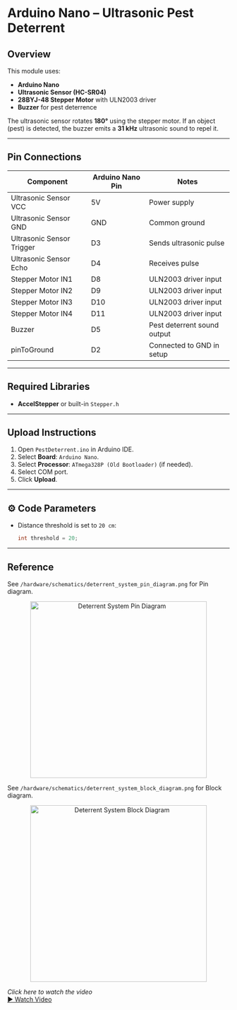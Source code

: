 # Arduino Nano – Ultrasonic Pest Deterrent

## Overview
This module uses:
- **Arduino Nano**
- **Ultrasonic Sensor (HC-SR04)**
- **28BYJ-48 Stepper Motor** with ULN2003 driver
- **Buzzer** for pest deterrence

The ultrasonic sensor rotates **180°** using the stepper motor. If an object (pest) is detected, the buzzer emits a **31 kHz** ultrasonic sound to repel it.

---

## Pin Connections

| Component               | Arduino Nano Pin | Notes                                |
|-------------------------|------------------|--------------------------------------|
| Ultrasonic Sensor VCC   | 5V               | Power supply                         |
| Ultrasonic Sensor GND   | GND              | Common ground                        |
| Ultrasonic Sensor Trigger| D3               | Sends ultrasonic pulse               |
| Ultrasonic Sensor Echo  | D4               | Receives pulse                       |
| Stepper Motor IN1       | D8               | ULN2003 driver input                  |
| Stepper Motor IN2       | D9               | ULN2003 driver input                  |
| Stepper Motor IN3       | D10              | ULN2003 driver input                  |
| Stepper Motor IN4       | D11              | ULN2003 driver input                  |
| Buzzer                  | D5               | Pest deterrent sound output           |
| pinToGround             | D2               | Connected to GND in setup             |

---

## Required Libraries
- **AccelStepper** or built-in `Stepper.h`

---

## Upload Instructions
1. Open `PestDeterrent.ino` in Arduino IDE.
2. Select **Board**: `Arduino Nano`.
3. Select **Processor**: `ATmega328P (Old Bootloader)` (if needed).
4. Select COM port.
5. Click **Upload**.

---

## ⚙️ Code Parameters
- Distance threshold is set to `20 cm`:
  ```cpp
  int threshold = 20;

---

## Reference
See `/hardware/schematics/deterrent_system_pin_diagram.png` for Pin diagram.

<p align="center">
  <img src="../../hardware/schematics/deterrent_system_pin_diagram.png" alt="Deterrent System Pin Diagram" width="400">
</p>

See `/hardware/schematics/deterrent_system_block_diagram.png` for Block diagram.

<p align="center">
  <img src="../../hardware/schematics/deterrent_system_block_diagram.png" alt="Deterrent System Block Diagram" width="400">
</p>

<p align="left">
  <em>Click here to watch the video</em><br>
  <a href="https://drive.google.com/file/d/1IwzFwjgYLG75SRJyeSNnaHGtjyI8pDrR/view?usp=drivesdk">
    ▶ Watch Video
  </a>
</p>